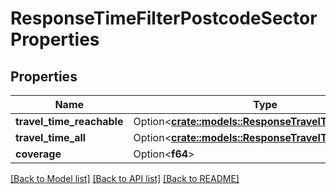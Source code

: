# ResponseTimeFilterPostcodeSectorProperties

## Properties

Name | Type | Description | Notes
------------ | ------------- | ------------- | -------------
**travel_time_reachable** | Option<[**crate::models::ResponseTravelTimeStatistics**](ResponseTravelTimeStatistics.md)> |  | [optional]
**travel_time_all** | Option<[**crate::models::ResponseTravelTimeStatistics**](ResponseTravelTimeStatistics.md)> |  | [optional]
**coverage** | Option<**f64**> |  | [optional]

[[Back to Model list]](../README.md#documentation-for-models) [[Back to API list]](../README.md#documentation-for-api-endpoints) [[Back to README]](../README.md)


